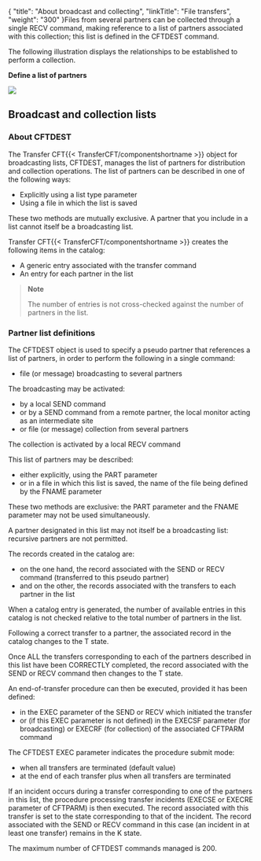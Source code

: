 {
    "title": "About broadcast and collecting",
    "linkTitle": "File transfers",
    "weight": "300"
}Files from several partners can be collected
through a single RECV command, making reference to a list of partners
associated with this collection; this list is defined in the CFTDEST command.

The following illustration displays the relationships
to be established to perform a collection.

********Define a list
of partners********

**![](/Images/TransferCFT/Define_list_of_partner_RECV.gif)**

<span id="Broadcasting_lists"></span>

## Broadcast and collection lists

<span id="About_the_Distribution_list"></span>

### About CFTDEST

The Transfer CFT{{< TransferCFT/componentshortname  >}} object for broadcasting lists, CFTDEST, manages the list of partners for distribution and
collection operations. The list of partners can be described in one of
the following ways:

- Explicitly using
    a list type parameter
- Using a file in
    which the list is saved

These two methods are mutually exclusive. A partner that you include
in a list cannot itself be a broadcasting list.

Transfer CFT{{< TransferCFT/componentshortname  >}} creates the following items in the catalog:

- A generic entry
    associated with the transfer command
- An entry for each
    partner in the list

> **Note**
>
> The number of entries is not cross-checked against
> the number of partners in the list.

<span id="Definition_of_a_partner_list"></span>

### Partner list definitions

The CFTDEST object is used to specify a pseudo partner that references
a list of partners, in order to perform the following in a single command:

- file (or message)
    broadcasting to several partners

The broadcasting may be activated:

- by a local SEND
    command
- or by a SEND command
    from a remote partner, the local monitor acting as an intermediate site
- or file (or message)
    collection from several partners

The collection is activated by a local RECV command

This list of partners may be described:

- either explicitly,
    using the PART parameter
- or in a file in
    which this list is saved, the name of the file being defined by the FNAME
    parameter

These two methods are exclusive: the PART parameter and the FNAME parameter
may not be used simultaneously.

A partner designated in this list may not itself be a broadcasting list:
recursive partners are not permitted.

The records created in the catalog are:

- on the one hand,
    the record associated with the SEND or RECV command (transferred to this
    pseudo partner)
- and on the other,
    the records associated with the transfers to each partner in the list

When a catalog entry is generated, the number of available entries in
this catalog is not checked relative to the total number of partners in
the list.

Following a correct transfer to a partner, the associated record in
the catalog changes to the T state.

Once ALL the transfers corresponding to each of the partners described
in this list have been CORRECTLY completed, the record associated with
the SEND or RECV command then changes to the T state.

An end-of-transfer procedure can then be executed, provided it has been
defined:

- in the EXEC parameter
    of the SEND or RECV which initiated the transfer
- or (if this EXEC
    parameter is not defined) in the EXECSF parameter (for broadcasting) or
    EXECRF (for collection) of the associated CFTPARM command

The CFTDEST EXEC parameter indicates the procedure submit mode:

- when all transfers
    are terminated (default value)
- at the end of each
    transfer plus when all transfers are terminated

If an incident occurs during a transfer corresponding to one of the
partners in this list, the procedure processing transfer incidents (EXECSE
or EXECRE parameter of CFTPARM) is then executed. The record associated
with this transfer is set to the state corresponding to that of the incident.
The record associated with the SEND or RECV command in this case (an incident
in at least one transfer) remains in the K state.

The maximum number of CFTDEST commands managed is 200.
